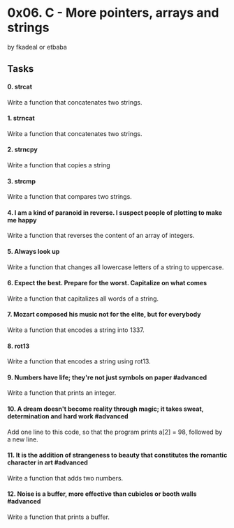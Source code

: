 # 0x06. C - More pointers, arrays and strings
by fkadeal or etbaba
## Tasks
#### 0. strcat
Write a function that concatenates two strings.
#### 1. strncat
Write a function that concatenates two strings.
#### 2. strncpy
Write a function that copies a string
#### 3. strcmp
Write a function that compares two strings.
#### 4. I am a kind of paranoid in reverse. I suspect people of plotting to make me happy
Write a function that reverses the content of an array of integers.
#### 5. Always look up
Write a function that changes all lowercase letters of a string to uppercase.
#### 6. Expect the best. Prepare for the worst. Capitalize on what comes
Write a function that capitalizes all words of a string.
#### 7. Mozart composed his music not for the elite, but for everybody
Write a function that encodes a string into 1337.
#### 8. rot13
Write a function that encodes a string using rot13.
#### 9. Numbers have life; they're not just symbols on paper #advanced
Write a function that prints an integer.
#### 10. A dream doesn't become reality through magic; it takes sweat, determination and hard work #advanced
Add one line to this code, so that the program prints a[2] = 98, followed by a new line.
#### 11. It is the addition of strangeness to beauty that constitutes the romantic character in art #advanced
Write a function that adds two numbers.
#### 12. Noise is a buffer, more effective than cubicles or booth walls #advanced
Write a function that prints a buffer.
